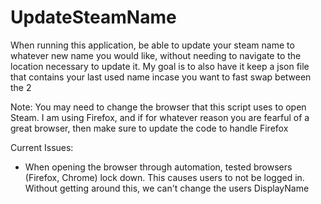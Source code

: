 # UpdateSteamName
When running this application, be able to update your steam name to whatever new name you would like, without needing to navigate to the location necessary to update it. My goal is to also have it keep a json file that contains your last used name incase you want to fast swap between the 2

Note: You may need to change the browser that this script uses to open Steam. I am using Firefox, and if for whatever reason you are fearful of a great browser, then make sure to update the code to handle Firefox

Current Issues:
* When opening the browser through automation, tested browsers (Firefox, Chrome) lock down. This causes users to not be logged in. Without getting around this, we can't change the users DisplayName
